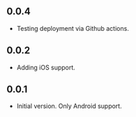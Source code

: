 ## 0.0.4

* Testing deployment via Github actions.

## 0.0.2

* Adding iOS support.

## 0.0.1

* Initial version. Only Android support.
